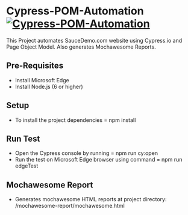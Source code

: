 # Cypress-POM-Automation [![Cypress-POM-Automation](https://img.shields.io/endpoint?url=https://dashboard.cypress.io/badge/simple/aitrgn&style=flat&logo=cypress)](https://dashboard.cypress.io/projects/aitrgn/runs)   [![<CircleCI>](https://circleci.com/gh/kalpeshchilka/Cypress-POM-Automation.svg?style=shield)](https://app.circleci.com/pipelines/github/kalpeshchilka)

This Project automates SauceDemo.com website using Cypress.io and Page Object Model. Also generates Mochawesome Reports.


## Pre-Requisites
- Install Microsoft Edge
- Install Node.js (6 or higher)


## Setup
- To install the project dependencies = npm install

## Run Test
- Open the Cypress console by running = npm run cy:open
- Run the test on Microsoft Edge browser using command = npm run edgeTest

## Mochawesome Report
- Generates mochawesome HTML reports at project directory: /mochawesome-report/mochawesome.html 
